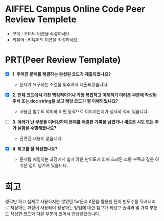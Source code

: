 # AIFFEL Campus Online Code Peer Review Templete
- 코더 : 코더의 이름을 작성하세요.
- 리뷰어 : 리뷰어의 이름을 작성하세요.


# PRT(Peer Review Template)
 - [x]  **1. 주어진 문제를 해결하는 완성된 코드가 제출되었나요?**
    - 문제가 요구하는 조건을 맞추어서 제출되었습니다. 
        
 - [x]  **2. 전체 코드에서 가장 핵심적이거나 가장 복잡하고 이해하기 어려운 부분에 작성된 
주석 또는 doc string을 보고 해당 코드가 잘 이해되었나요?**
    - 사용된 함수의 의미와 어떤 동작으로 이어지는지가 상세히 적혀 있습니다.
        
- [ ]  **3. 에러가 난 부분을 디버깅하여 문제를 해결한 기록을 남겼거나
새로운 시도 또는 추가 실험을 수행해봤나요?**
    - 관련된 내용이 없습니다.
        
- [x]  **4. 회고를 잘 작성했나요?**
    - 문제를 해결하는 과정에서 쉽지 않은 난이도에 의해 초래된
      소통 부족과 같은  아쉬운 점이 남겨져 있습니다.
        
# 회고
생각만 하고 실제로 사용하지는 않았던 for문과 if문을 활용한 단어 빈도수를 
딕셔너리로 저장하는 과정이 사용되어 활용하는 방법에 대한 참고가 되었고 
출력과 몇 가지 부분도 작성한 코드와 다른 부분이 있어서 인상깊었습니다.

